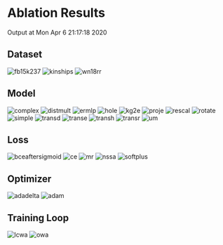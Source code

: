 # Ablation Results

Output at Mon Apr  6 21:17:18 2020

## Dataset

<img src="dataset_fb15k237.png" alt="fb15k237"/>

<img src="dataset_kinships.png" alt="kinships"/>

<img src="dataset_wn18rr.png" alt="wn18rr"/>


## Model

<img src="model_complex.png" alt="complex"/>

<img src="model_distmult.png" alt="distmult"/>

<img src="model_ermlp.png" alt="ermlp"/>

<img src="model_hole.png" alt="hole"/>

<img src="model_kg2e.png" alt="kg2e"/>

<img src="model_proje.png" alt="proje"/>

<img src="model_rescal.png" alt="rescal"/>

<img src="model_rotate.png" alt="rotate"/>

<img src="model_simple.png" alt="simple"/>

<img src="model_transd.png" alt="transd"/>

<img src="model_transe.png" alt="transe"/>

<img src="model_transh.png" alt="transh"/>

<img src="model_transr.png" alt="transr"/>

<img src="model_um.png" alt="um"/>


## Loss

<img src="loss_bceaftersigmoid.png" alt="bceaftersigmoid"/>

<img src="loss_ce.png" alt="ce"/>

<img src="loss_mr.png" alt="mr"/>

<img src="loss_nssa.png" alt="nssa"/>

<img src="loss_softplus.png" alt="softplus"/>


## Optimizer

<img src="optimizer_adadelta.png" alt="adadelta"/>

<img src="optimizer_adam.png" alt="adam"/>


## Training Loop

<img src="training_loop_lcwa.png" alt="lcwa"/>

<img src="training_loop_owa.png" alt="owa"/>

